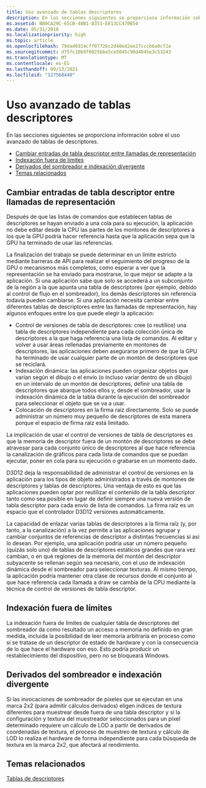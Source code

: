 ```yaml
---
title: Uso avanzado de tablas descriptores
description: En las secciones siguientes se proporciona información sobre el uso avanzado de tablas de descriptores.
ms.assetid: BB0CA29C-65CB-48B1-8351-EE13CC470B54
ms.date: 05/31/2018
ms.localizationpriority: high
ms.topic: article
ms.openlocfilehash: 79dad6914cff07726c2d40ed2ee27cccb6a0cf1e
ms.sourcegitcommit: d75fc10b9f0825bbe5ce5045c90d4045e3c53243
ms.translationtype: MT
ms.contentlocale: es-ES
ms.lasthandoff: 09/13/2021
ms.locfileid: "127568440"
---
```

# <a name="advanced-use-of-descriptor-tables"></a>Uso avanzado de tablas descriptores

En las secciones siguientes se proporciona información sobre el uso avanzado de tablas de descriptores.

-   [Cambiar entradas de tabla descriptor entre llamadas de representación](#changing-descriptor-table-entries-between-rendering-calls)
-   [Indexación fuera de límites](#out-of-bounds-indexing)
-   [Derivados del sombreador e indexación divergente](#shader-derivatives-and-divergent-indexing)
-   [Temas relacionados](#related-topics)

## <a name="changing-descriptor-table-entries-between-rendering-calls"></a>Cambiar entradas de tabla descriptor entre llamadas de representación

Después de que las listas de comandos que establecen tablas de descriptores se hayan enviado a una cola para su ejecución, la aplicación no debe editar desde la CPU las partes de los montones de descriptores a los que la GPU podría hacer referencia hasta que la aplicación sepa que la GPU ha terminado de usar las referencias.

La finalización del trabajo se puede determinar en un límite estricto mediante barreras de API para realizar el seguimiento del progreso de la GPU o mecanismos más completos, como esperar a ver que la representación se ha enviado para mostrarse, lo que mejor se adapte a la aplicación. Si una aplicación sabe que solo se accederá a un subconjunto de la región a la que apunta una tabla de descriptores (por ejemplo, debido al control de flujo en el sombreador), los demás descriptores sin referencia todavía pueden cambiarse. Si una aplicación necesita cambiar entre diferentes tablas de descriptores entre las llamadas de representación, hay algunos enfoques entre los que puede elegir la aplicación:

-   Control de versiones de tabla de descriptores: cree (o reutilice) una tabla de descriptores independiente para cada colección única de descriptores a la que haga referencia una lista de comandos. Al editar y volver a usar áreas rellenadas previamente en montones de descriptores, las aplicaciones deben asegurarse primero de que la GPU ha terminado de usar cualquier parte de un montón de descriptores que se reciclará.
-   Indexación dinámica: las aplicaciones pueden organizar objetos que varían según el dibujo o el envío (o incluso variar dentro de un dibujo) en un intervalo de un montón de descriptores, definir una tabla de descriptores que abarque todos ellos y, desde el sombreador, usar la indexación dinámica de la tabla durante la ejecución del sombreador para seleccionar el objeto que se va a usar.
-   Colocación de descriptores en la firma raíz directamente. Solo se puede administrar un número muy pequeño de descriptores de esta manera porque el espacio de firma raíz está limitado.

La implicación de usar el control de versiones de tabla de descriptores es que la memoria de descriptor fuera de un montón de descriptores se debe atravesar para cada conjunto único de descriptores al que hace referencia la canalización de gráficos para cada lista de comandos que se puedan ejecutar, poner en cola para su ejecución o grabarse en un momento dado.

D3D12 deja la responsabilidad de administrar el control de versiones en la aplicación para los tipos de objeto administrados a través de montones de descriptores y tablas de descriptores. Una ventaja de esto es que las aplicaciones pueden optar por reutilizar el contenido de la tabla descriptor tanto como sea posible en lugar de definir siempre una nueva versión de tabla descriptor para cada envío de lista de comandos. La firma raíz es un espacio que el controlador D3D12 versiones automáticamente.

La capacidad de enlazar varias tablas de descriptores a la firma raíz (y, por tanto, a la canalización) a la vez permite a las aplicaciones agrupar y cambiar conjuntos de referencias de descriptor a distintas frecuencias si así lo desean. Por ejemplo, una aplicación podría usar un número pequeño (quizás solo uno) de tablas de descriptores estáticos grandes que rara vez cambian, o en qué regiones de la memoria del montón del descriptor subyacente se rellenan según sea necesario, con el uso de indexación dinámica desde el sombreador para seleccionar texturas. Al mismo tiempo, la aplicación podría mantener otra clase de recursos donde el conjunto al que hace referencia cada llamada a draw se cambia de la CPU mediante la técnica de control de versiones de tabla descriptor.

## <a name="out-of-bounds-indexing"></a>Indexación fuera de límites

La indexación fuera de límites de cualquier tabla de descriptores del sombreador da como resultado un acceso a memoria no definido en gran medida, incluida la posibilidad de leer memoria arbitraria en proceso como si se tratase de un descriptor de estado de hardware y con la consecuencia de lo que hace el hardware con eso. Esto podría producir un restablecimiento del dispositivo, pero no se bloqueará Windows.

## <a name="shader-derivatives-and-divergent-indexing"></a>Derivados del sombreador e indexación divergente

Si las invocaciones de sombreador de píxeles que se ejecutan en una marca 2x2 (para admitir cálculos derivados) eligen índices de textura diferentes para muestrear desde fuera de una tabla descriptor y si la configuración y textura del muestreador seleccionados para un píxel determinado requiere un cálculo de LOD a partir de derivados de coordenadas de textura, el proceso de muestreo de textura y cálculo de LOD lo realiza el hardware de forma independiente para cada búsqueda de textura en la marca 2x2,  que afectará al rendimiento.

## <a name="related-topics"></a>Temas relacionados

<dl> <dt>

[Tablas de descriptores](descriptor-tables.md)
</dt> </dl>

 

 




